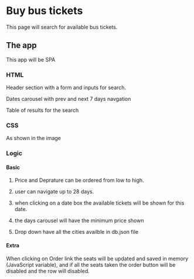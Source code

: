 # Buy bus tickets
This page will search for available bus tickets.

## The app
This app will be SPA
### HTML
Header section with a form and inputs for search.

Dates carousel with prev and next 7 days navgation

Table of results for the search

### CSS
As shown in the image

### Logic
#### Basic
1. Price and Deprature can be ordered from low to high.

2. user can navigate up to 28 days.

3. when clicking on a date box the available tickets will be shown for this date.

4. the days carousel will have the minimum price shown

5. Drop down have all the cities availble in db.json file

#### Extra


When clicking on Order link the seats will be updated and saved in memory (JavaScript variable), and if all the seats taken the order button will be disabled and the row will disabled.
